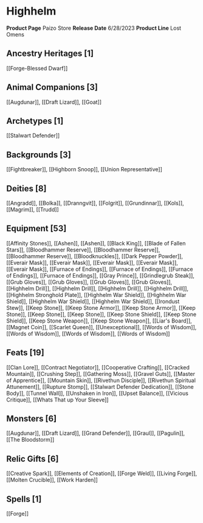 ﻿---
id: '204'
name: Highhelm
rarity: Common
source: null
trait: null
type: Source

---
# Highhelm

**Product Page** Paizo Store
**Release Date** 6/28/2023
**Product Line** Lost Omens

## Ancestry Heritages [1]

[[Forge-Blessed Dwarf]]

## Animal Companions [3]

[[Augdunar]], [[Draft Lizard]], [[Goat]]

## Archetypes [1]

[[Stalwart Defender]]

## Backgrounds [3]

[[Fightbreaker]], [[Highborn Snoop]], [[Union Representative]]

## Deities [8]

[[Angradd]], [[Bolka]], [[Dranngvit]], [[Folgrit]], [[Grundinnar]], [[Kols]], [[Magrim]], [[Trudd]]

## Equipment [53]

[[Affinity Stones]], [[Ashen]], [[Ashen]], [[Black King]], [[Blade of Fallen Stars]], [[Bloodhammer Reserve]], [[Bloodhammer Reserve]], [[Bloodhammer Reserve]], [[Bloodknuckles]], [[Dark Pepper Powder]], [[Everair Mask]], [[Everair Mask]], [[Everair Mask]], [[Everair Mask]], [[Everair Mask]], [[Furnace of Endings]], [[Furnace of Endings]], [[Furnace of Endings]], [[Furnace of Endings]], [[Gray Prince]], [[Grindlegrub Steak]], [[Grub Gloves]], [[Grub Gloves]], [[Grub Gloves]], [[Grub Gloves]], [[Highhelm Drill]], [[Highhelm Drill]], [[Highhelm Drill]], [[Highhelm Drill]], [[Highhelm Stronghold Plate]], [[Highhelm War Shield]], [[Highhelm War Shield]], [[Highhelm War Shield]], [[Highhelm War Shield]], [[Irondust Stew]], [[Keep Stone]], [[Keep Stone Armor]], [[Keep Stone Armor]], [[Keep Stone]], [[Keep Stone]], [[Keep Stone]], [[Keep Stone Shield]], [[Keep Stone Shield]], [[Keep Stone Weapon]], [[Keep Stone Weapon]], [[Liar's Board]], [[Magnet Coin]], [[Scarlet Queen]], [[Unexceptional]], [[Words of Wisdom]], [[Words of Wisdom]], [[Words of Wisdom]], [[Words of Wisdom]]

## Feats [19]

[[Clan Lore]], [[Contract Negotiator]], [[Cooperative Crafting]], [[Cracked Mountain]], [[Crushing Step]], [[Gathering Moss]], [[Gravel Guts]], [[Master of Apprentice]], [[Mountain Skin]], [[Rivethun Disciple]], [[Rivethun Spiritual Attunement]], [[Rupture Stomp]], [[Stalwart Defender Dedication]], [[Stone Body]], [[Tunnel Wall]], [[Unshaken in Iron]], [[Upset Balance]], [[Vicious Critique]], [[Whats That up Your Sleeve]]

## Monsters [6]

[[Augdunar]], [[Draft Lizard]], [[Grand Defender]], [[Graul]], [[Pagulin]], [[The Bloodstorm]]

## Relic Gifts [6]

[[Creative Spark]], [[Elements of Creation]], [[Forge Weld]], [[Living Forge]], [[Molten Crucible]], [[Work Harden]]

## Spells [1]

[[Forge]]